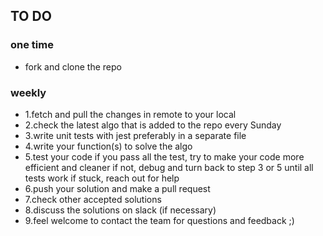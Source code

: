 
## TO DO 

### one time

* fork and clone the repo 

### weekly

* 1.fetch and pull the changes in remote to your local
* 2.check the latest algo that is added to the repo every Sunday
* 3.write unit tests with jest preferably in a separate file
* 4.write your function(s) to solve the algo
* 5.test your code
  if you pass all the test, try to make your code more efficient and cleaner
  if not, debug and turn back to step 3 or 5 until all tests work
  if stuck, reach out for help
* 6.push your solution and make a pull request
* 7.check other accepted solutions
* 8.discuss the solutions on slack (if necessary)
* 9.feel welcome to contact the team for questions and feedback ;)
